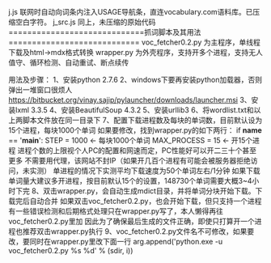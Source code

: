 
j.js
联网时自动向词条内注入USAGE导航条，直连vocabulary.com语料库。已压缩空白字符。
j_src.js
同上，未压缩的原始代码
=============================抓词脚本及其用法============================
voc_fetcher0.2.py
为主程序，单线程下载及html->mdx格式转换
wrapper.py
为外壳程序，支持开多个进程，支持无人值守、循环检测、自动重试、断点续传

用法及步骤：
1、安装python 2.7.6
2、windows下要再安装python加载器，否则弹出一堆窗口很烦人
  https://bitbucket.org/vinay.sajip/pylauncher/downloads/launcher.msi
3、安装lxml 3.3.5
4、安装BeautifulSoup 4.3.2
5、安装urllib3
6、将wordlist.txt和以上两脚本文件放在同一目录下
7、配置下载进程数及每块的单词数，目前默认设为15个进程，每块1000个单词
如果要修改，找到wrapper.py的如下两行：
if __name__ == '__main__':
    STEP = 1000               <- 每块1000个单词
    MAX_PROCESS = 15   <- 开15个进程
进程个数的上限视个人PC的配置和网速而定，PC性能好可以开二三十个甚至更多
不需要用代理，该网站不封IP（如果开几百个进程有可能会被服务器拒绝访问，未实测）
单进程的情况下实测平均下载速度为50个单词左右/1分钟
如果下载单词量大建议多开进程，按目前默认15个的设置，148730个单词需要大概3~4小时下完
8、双击wrapper.py，会自动生成mdict目录，并将单词分块开始下载。下载完后自动合并
    如果双击voc_fetcher0.2.py，也会开始下载，但只支持一个进程
    有一些错误检测和后期格式处理只在wrapper.py写了，本人懒得再往voc_fetcher0.2.py里加
    因此为了确保最后生成的文件正确，即使只打算开一个进程也推荐双击wrapper.py执行
9、voc_fetcher0.2.py文件名不可修改，如果要改，要同时在wrapper.py里改下面一行
    arg.append('python.exe -u voc_fetcher0.2.py %s %d' % (sdir, i))
